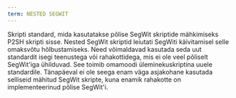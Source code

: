 ```yaml
---
term: NESTED SEGWIT
---
```


Skripti standard, mida kasutatakse põlise SegWit skriptide mähkimiseks P2SH skripti sisse. Nested SegWit skriptid leiutati SegWiti käivitamisel selle omaksvõtu hõlbustamiseks. Need võimaldavad kasutada seda uut standardit isegi teenustega või rahakottidega, mis ei ole veel põliselt SegWit'iga ühilduvad. See toimib omamoodi üleminekuskriptina uuele standardile. Tänapäeval ei ole seega enam väga asjakohane kasutada selliseid mähitud SegWit skripte, kuna enamik rahakotte on implementeerinud põlise SegWit'i.
